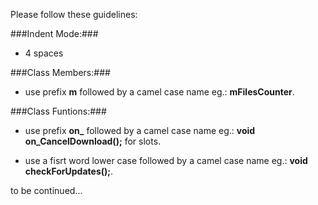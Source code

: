 Please follow these guidelines:

###Indent Mode:###

- 4 spaces

###Class Members:###

- use prefix **m** followed by a camel case name eg.: **mFilesCounter**.

###Class Funtions:###

- use prefix **on_** followed by a camel case name eg.: **void on_CancelDownload();** for slots.

- use a fisrt word lower case followed by a camel case name eg.: **void checkForUpdates();**.

to be continued...
